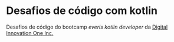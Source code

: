 # Desafios de código com kotlin

Desafios de código do bootcamp *everis kotlin developer* da [Digital Innovation One Inc.](https://web.digitalinnovation.one/)